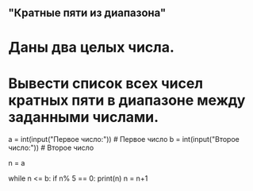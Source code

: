## "Кратные пяти из диапазона"

# Даны два целых числа.
# Вывести список всех чисел кратных пяти в диапазоне между заданными числами.

a = int(input("Первое число:"))     # Первое число
b = int(input("Второе число:"))    # Второе число

n = a

while n <= b:
    if n% 5 == 0:
        print(n)
    n = n+1
```
